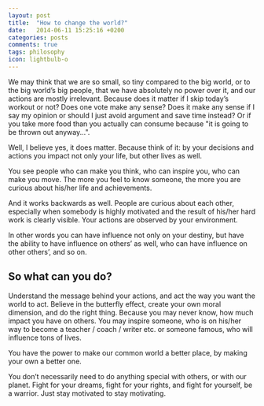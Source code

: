 ```yaml
---
layout: post
title:  "How to change the world?"
date:   2014-06-11 15:25:16 +0200
categories: posts
comments: true
tags: philosophy
icon: lightbulb-o
---
```

We may think that we are so small, so tiny compared to the big world, or to the big world’s big people, that we have absolutely no power over it, and our actions are mostly irrelevant. Because does it matter if I skip today’s workout or not? Does one vote make any sense? Does it make any sense if I say my opinion or should I just avoid argument and save time instead? Or if you take more food than you actually can consume because "it is going to be thrown out anyway...".

Well, I believe yes, it does matter. Because think of it: by your decisions and actions you impact not only your life, but other lives as well.

You see people who can make you think, who can inspire you, who can make you move. The more you feel to know someone, the more you are curious about his/her life and achievements.

And it works backwards as well. People are curious about each other, especially when somebody is highly motivated and the result of his/her hard work is clearly visible.  Your actions are observed by your environment.

In other words you can have influence not only on your destiny, but have the ability to have influence on others’ as well, who can have influence on other others’, and so on.

## So what can you do?

Understand the message behind your actions, and act the way you want the world to act. Believe in the butterfly effect, create your own moral dimension, and do the right thing. Because you may never know, how much impact you have on others. You may inspire someone, who is on his/her way to become a teacher / coach / writer etc. or someone famous, who will influence tons of lives.

You have the power to make our common world a better place, by making your own a better one.

You don’t necessarily need to do anything special with others, or with our planet. Fight for your dreams, fight for your rights, and fight for yourself, be a warrior. Just stay motivated to stay motivating.

